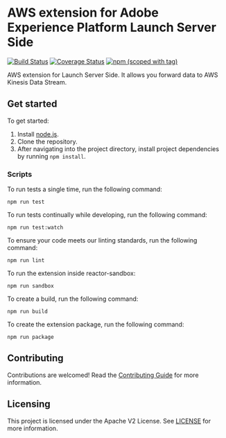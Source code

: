 # AWS extension for Adobe Experience Platform Launch Server Side

[![Build Status](https://img.shields.io/github/workflow/status/adobe/reactor-extension-edge-edge/ci?style=flat)](https://github.com/adobe/reactor-extension-aws-edge/actions)
[![Coverage Status](https://coveralls.io/repos/github/adobe/reactor-extension-edge-edge/badge.svg?branch=main)](https://coveralls.io/github/adobe/reactor-extension-aws-edge?branch=main)
[![npm (scoped with tag)](https://img.shields.io/npm/v/@adobe/reactor-extension-edge-edge.svg?style=flat)](https://www.npmjs.com/package/@adobe/reactor-extension-aws-edge)

AWS extension for Launch Server Side. It allows you forward data to AWS Kinesis Data Stream.

## Get started

To get started:

1. Install [node.js](https://nodejs.org/).
2. Clone the repository.
3. After navigating into the project directory, install project dependencies by running `npm install`.

### Scripts

To run tests a single time, run the following command:

`npm run test`

To run tests continually while developing, run the following command:

`npm run test:watch`

To ensure your code meets our linting standards, run the following command:

`npm run lint`

To run the extension inside reactor-sandbox:

`npm run sandbox`

To create a build, run the following command:

`npm run build`

To create the extension package, run the following command:

`npm run package`

## Contributing

Contributions are welcomed! Read the [Contributing Guide](./.github/CONTRIBUTING.md) for more information.

## Licensing

This project is licensed under the Apache V2 License. See [LICENSE](LICENSE) for more information.

